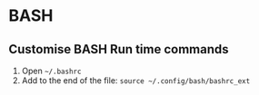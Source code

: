 # BASH

## Customise BASH Run time commands

1. Open `~/.bashrc`
2. Add to the end of the file: `source ~/.config/bash/bashrc_ext`